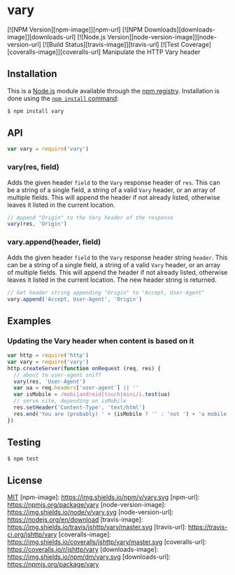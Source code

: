 # vary
[![NPM Version][npm-image]][npm-url]
[![NPM Downloads][downloads-image]][downloads-url]
[![Node.js Version][node-version-image]][node-version-url]
[![Build Status][travis-image]][travis-url]
[![Test Coverage][coveralls-image]][coveralls-url]
Manipulate the HTTP Vary header
## Installation
This is a [Node.js](https://nodejs.org/en/) module available through the
[npm registry](https://www.npmjs.com/). Installation is done using the
[`npm install` command](https://docs.npmjs.com/getting-started/installing-npm-packages-locally): 
```sh
$ npm install vary
```
## API
<!-- eslint-disable no-unused-vars -->
```js
var vary = require('vary')
```
### vary(res, field)
Adds the given header `field` to the `Vary` response header of `res`.
This can be a string of a single field, a string of a valid `Vary`
header, or an array of multiple fields.
This will append the header if not already listed, otherwise leaves
it listed in the current location.
<!-- eslint-disable no-undef -->
```js
// Append "Origin" to the Vary header of the response
vary(res, 'Origin')
```
### vary.append(header, field)
Adds the given header `field` to the `Vary` response header string `header`.
This can be a string of a single field, a string of a valid `Vary` header,
or an array of multiple fields.
This will append the header if not already listed, otherwise leaves
it listed in the current location. The new header string is returned.
<!-- eslint-disable no-undef -->
```js
// Get header string appending "Origin" to "Accept, User-Agent"
vary.append('Accept, User-Agent', 'Origin')
```
## Examples
### Updating the Vary header when content is based on it
```js
var http = require('http')
var vary = require('vary')
http.createServer(function onRequest (req, res) {
  // about to user-agent sniff
  vary(res, 'User-Agent')
  var ua = req.headers['user-agent'] || ''
  var isMobile = /mobi|android|touch|mini/i.test(ua)
  // serve site, depending on isMobile
  res.setHeader('Content-Type', 'text/html')
  res.end('You are (probably) ' + (isMobile ? '' : 'not ') + 'a mobile user')
})
```
## Testing
```sh
$ npm test
```
## License
[MIT](LICENSE)
[npm-image]: https://img.shields.io/npm/v/vary.svg
[npm-url]: https://npmjs.org/package/vary
[node-version-image]: https://img.shields.io/node/v/vary.svg
[node-version-url]: https://nodejs.org/en/download
[travis-image]: https://img.shields.io/travis/jshttp/vary/master.svg
[travis-url]: https://travis-ci.org/jshttp/vary
[coveralls-image]: https://img.shields.io/coveralls/jshttp/vary/master.svg
[coveralls-url]: https://coveralls.io/r/jshttp/vary
[downloads-image]: https://img.shields.io/npm/dm/vary.svg
[downloads-url]: https://npmjs.org/package/vary
